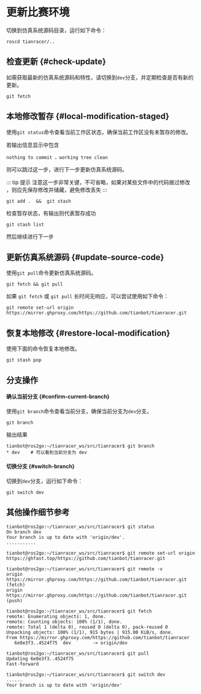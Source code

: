 # 更新比赛环境

切换到仿真系统源码目录，运行如下命令：
```shell
roscd tianracer/.. 
```

## 检查更新 {#check-update}

如需获取最新的仿真系统源码和特性，请切换到`dev`分支，并定期检查是否有新的更新。
```shell
git fetch
```

## 本地修改暂存 {#local-modification-staged}

使用`git status`命令查看当前工作区状态，确保当前工作区没有未暂存的修改。

若输出信息显示中包含

`nothing to commit ，working tree clean`

则可以跳过这一步，进行下一步更新仿真系统源码。

::: tip 提示
注意这一步非常关键，不可省略，如果对某些文件中的代码做过修改
，则应先保存修改并储藏，避免修改丢失
:::

```shell
git add .  &&  git stash
```
检查暂存状态，有输出则代表暂存成功
```shell
git stash list
```

然后继续进行下一步

## 更新仿真系统源码 {#update-source-code}

使用`git pull`命令更新仿真系统源码。
```shell
git fetch && git pull
```

如果 `git fetch` 或 `git pull` 长时间无响应，可以尝试使用如下命令：
```shell
git remote set-url origin https://mirror.ghproxy.com/https://github.com/tianbot/tianracer.git
```

## 恢复本地修改 {#restore-local-modification}

使用下面的命令恢复本地修改。
```shell
git stash pop
```

## 分支操作

#### 确认当前分支 {#confirm-current-branch}

使用`git branch`命令查看当前分支，确保当前分支为`dev`分支。
   
```shell
git branch
````

输出结果

```shell
tianbot@ros2go:~/tianracer_ws/src/tianracer$ git branch
* dev    # 可以看到当前分支为 dev
```

#### 切换分支  {#switch-branch}

切换到`dev`分支，运行如下命令：
```shell
git switch dev
```

## 其他操作细节参考

```shell
tianbot@ros2go:~/tianracer_ws/src/tianracer$ git status
On branch dev
Your branch is up to date with 'origin/dev'.
...........

tianbot@ros2go:~/tianracer_ws/src/tianracer$ git remote set-url origin https://ghfast.top/https://github.com/tianbot/tianracer.git

tianbot@ros2go:~/tianracer_ws/src/tianracer$ git remote -v
origin  https://mirror.ghproxy.com/https://github.com/tianbot/tianracer.git (fetch)
origin  https://mirror.ghproxy.com/https://github.com/tianbot/tianracer.git (push)

tianbot@ros2go:~/tianracer_ws/src/tianracer$ git fetch
remote: Enumerating objects: 1, done.
remote: Counting objects: 100% (1/1), done.
remote: Total 1 (delta 0), reused 0 (delta 0), pack-reused 0
Unpacking objects: 100% (1/1), 915 bytes | 915.00 KiB/s, done.
From https://mirror.ghproxy.com/https://github.com/tianbot/tianracer
   6e8e3f3..4524f75  dev        -> origin/dev
   
tianbot@ros2go:~/tianracer_ws/src/tianracer$ git pull
Updating 6e8e3f3..4524f75
Fast-forward

tianbot@ros2go:~/tianracer_ws/src/tianracer$ git switch dev
......
Your branch is up to date with 'origin/dev'
```
